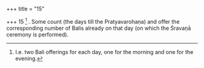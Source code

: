 +++
title = "15"

+++
15 [^4] . Some count (the days till the Pratyavarohaṇa) and offer the corresponding number of Balis already on that day (on which the Śravaṇā ceremony is performed).


[^4]:  I.e. two Bali offerings for each day, one for the morning and one for the evening.
